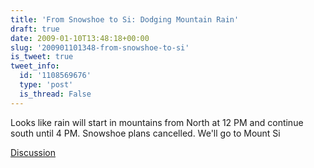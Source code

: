 ```yaml
---
title: 'From Snowshoe to Si: Dodging Mountain Rain'
draft: true
date: 2009-01-10T13:48:18+00:00
slug: '200901101348-from-snowshoe-to-si'
is_tweet: true
tweet_info:
  id: '1108569676'
  type: 'post'
  is_thread: False
---
```




Looks like rain will start in mountains from North at 12 PM and continue south until 4 PM. Snowshoe plans cancelled. We'll go to Mount Si

[Discussion](https://x.com/sytelus/status/1108569676)
